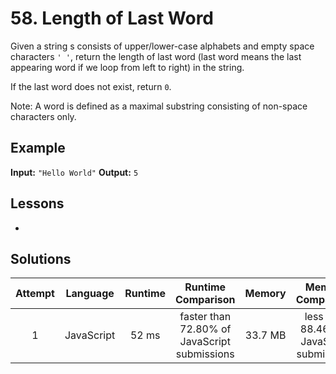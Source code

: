 # 58. Length of Last Word

Given a string s consists of upper/lower-case alphabets and empty space characters `' '`, return the length of last word (last word means the last appearing word if we loop from left to right) in the string.

If the last word does not exist, return `0`.

Note: A word is defined as a maximal substring consisting of non-space characters only.

## Example

**Input:** `"Hello World"`
**Output:** `5`

## Lessons

- 

## Solutions

|Attempt|Language|Runtime|Runtime Comparison|Memory|Memory Comparison|
|:-:|:-:|:-:|:-:|:-:|:-:|
|1|JavaScript|52 ms|faster than 72.80% of JavaScript submissions|33.7 MB|less than 88.46% of JavaScript submissions|
